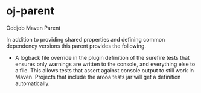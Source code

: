 # oj-parent
Oddjob Maven Parent

In addition to providing shared properties and defining common dependency versions this 
parent provides the following.

- A logback file override in the plugin definition of the surefire tests that ensures only
  warnings are written to the console, and everything else to a file. This allows tests that assert 
  against console output to still work in Maven. Projects that include the arooa tests jar will get a definition
  automatically.